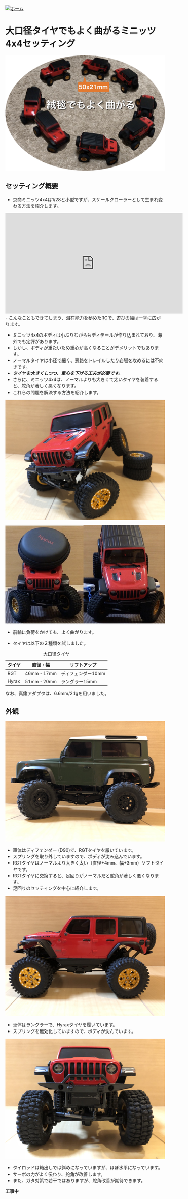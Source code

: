 [![ホーム](/blog/logo.002.png "Kobe Crawlers")](/blog)

# 大口径タイヤでもよく曲がるミニッツ4x4セッティング

![曲がるミニッツ4x4セッティング](steering_settings.jpg "大口径タイヤでもよく曲がるミニッツ4x4セッティング")

## セッティング概要

- 京商ミニッツ4x4は1/28と小型ですが、スケールクローラーとして生まれ変わる方法を紹介します。

<iframe width="560" height="315" src="https://www.youtube.com/embed/1Qy859OU9rA" frameborder="0" allow="accelerometer; autoplay; clipboard-write; encrypted-media; gyroscope; picture-in-picture" loading="lazy" allowfullscreen></iframe>
- こんなこともできてしまう、潜在能力を秘めたRCで、遊びの幅は一挙に広がります。

- ミニッツ4x4のボディは小ぶりながらもディテールが作り込まれており、海外でも定評があります。
- しかし、ボディが重たいため重心が高くなることがデメリットでもあります。
- ノーマルタイヤは小径で細く、悪路をトレイルしたり岩場を攻めるには不向きです。
- ***タイヤを大きくしつつ、重心を下げる工夫が必要です。***
- さらに、ミニッツ4x4は、ノーマルよりも大きくて太いタイヤを装着すると、舵角が著しく悪くなります。
- これらの問題を解決する方法を紹介します。

![曲がるミニッツ4x4セッティング](JWR01.jpg "前輪に負荷をかけてもよく曲がるミニッツ4x4")

![曲がるミニッツ4x4セッティング](steering_better.jpg "前輪に負荷をかけてもよく曲がるミニッツ4x4")

- 前輪に負荷をかけても、よく曲がります。

- タイヤは以下の２種類を試しました。

<table>
	<caption>大口径タイヤ</caption>
	<thead><tr><th>タイヤ</th><th>直径・幅</th><th>リフトアップ</th></tr></thead>
	<tr><td>RGT</td><td>46mm・17mm</td><td>ディフェンダー10mm</td></tr>
	<tr><td>Hyrax</td><td>51mm・20mm</td><td>ラングラー15mm</td></tr>
</table>
なお、真鍮アダプタは、6.6mm/2.1gを用いました。

## 外観

![ディフェンダー スプリング無効化](D90_spring_invalidated.jpg "曲がるセッティング")
- 車体はディフェンダー (D90)で、RGTタイヤを履いています。
- スプリングを取り外していますので、ボディが沈み込んでいます。
- RGTタイヤはノーマルより大きく太い（直径+4mm、幅+3mm）ソフトタイヤです。
- RGTタイヤに交換すると、足回りがノーマルだと舵角が著しく悪くなります。
- 足回りのセッティングを中心に紹介します。

![ラングラースプリング無効化](JWR_spring_invalidated_01.jpg "曲がるセッティング")
- 車体はラングラーで、Hyraxタイヤを履いています。
- スプリングを無効化していますので、ボディが沈んでいます。

![ラングラースプリング無効化](JWR_spring_invalidated_02.jpg "曲がるセッティング")
- タイロッドは箱出しでは斜めになっていますが、ほぼ水平になっています。
- サーボの力がよく伝わり、舵角が改善します。
- また、ガタ対策で若干ではありますが、舵角改善が期待できます。

**工事中**
